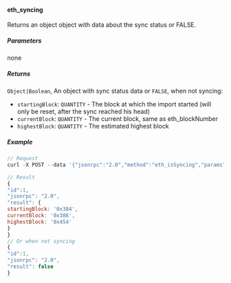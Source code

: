 
#### eth_syncing

Returns an object object with data about the sync status or FALSE.


##### Parameters
none

##### Returns

`Object|Boolean`, An object with sync status data or `FALSE`, when not syncing:
- `startingBlock`: `QUANTITY` - The block at which the import started (will only be reset, after the sync reached his head)
- `currentBlock`: `QUANTITY` - The current block, same as eth_blockNumber
- `highestBlock`: `QUANTITY` - The estimated highest block

##### Example
```js
// Request
curl -X POST --data '{"jsonrpc":"2.0","method":"eth_isSyncing","params":[],"id":1}'

// Result
{
"id":1,
"jsonrpc": "2.0",
"result": {
startingBlock: '0x384',
currentBlock: '0x386',
highestBlock: '0x454'
}
}
// Or when not syncing
{
"id":1,
"jsonrpc": "2.0",
"result": false
}
```
